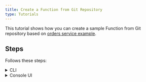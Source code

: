 ```yaml
---
title: Create a Function from Git Repository
type: Tutorials
---
```


This tutorial shows how you can create a sample Function from Git repository based on [orders service example](https://github.com/kyma-project/examples/tree/master/orders-service).

## Steps

Follows these steps:

<div tabs name="steps" group="create-function">
  <details>
  <summary label="cli">
  CLI
  </summary>

1. Export these variables:

    ```bash
    export NAME={FUNCTION_NAME}
    export NAMESPACE={FUNCTION_NAMESPACE}
    ```

    (Optional) If you are willing to use a private repository, create a secret with credentials to the repository:

    ```yaml
    cat <<EOF | kubectl apply -f -
    apiVersion: v1
    kind: Secret
    metadata:
      name: git-creds-basic
      namespace: $NAMESPACE
    type: Opaque
    data:
      username: <USERNAME>
      password: <PASSWORD>
    EOF
    ```

    >**NOTE** To see other authorization methods, go to the [documentation]().

2. Create a GitRepository CR that specifies the Git repository metadata:

    ```yaml
    cat <<EOF | kubectl apply -f -
    apiVersion: serverless.kyma-project.io/v1alpha1
    kind: GitRepository
    metadata:
      name: $NAME
      namespace: $NAMESPACE
    spec:
      url: "https://github.com/kyma-project/examples.git"
    EOF
    ```
   
    >**NOTE** If you are using a private repository, add `auth` object with `type` and `secretName` fields to the spec. For details, see [documentation]().

3. Create a Function CR that specifies the Function's logic:

    ```yaml
    cat <<EOF | kubectl apply -f -
    apiVersion: serverless.kyma-project.io/v1alpha1
    kind: Function
    metadata:
      name: $NAME
      namespace: $NAMESPACE
    spec:
      type: git
      runtime: nodejs12
      source: $NAME
      reference: master
      baseDir: orders-service/function
    EOF
    ```

    >**NOTE** To see the function files, go to [this](https://github.com/kyma-project/examples/tree/master/orders-service/function) page. 

4. Check if your Function was created successfully and all conditions are set to `True`:

    ```bash
    kubectl get functions $NAME -n $NAMESPACE
    ```

    You should get a result similar to the following example:

    ```bash
    NAME                        CONFIGURED   BUILT   RUNNING   VERSION   AGE
    test-function               True         True    True      1         18m
    ```

    </details>
    <details>
    <summary label="console-ui">
    Console UI
    </summary>

1. Create a Namespace or select one from the drop-down list in the top navigation panel.

    (Optional) If you are willing to use a private repository, to authorize with basic authentication create a secret with credentials to the repository:

    1. Save yaml file with secret on your hard drive:
    ```yaml
    apiVersion: v1
    kind: Secret
    metadata:
      name: git-creds-basic
    type: Opaque
    data:
      username: <USERNAME>
      password: <PASSWORD>
    ```
   >**NOTE** To see other possible authorization methods, go to the [documentation]().
   
   2. Go to the namespace view and click **Deploy new resource**.
   3. Select secret file and click **Deploy**.

2. Go to the **Functions** view in the left navigation panel and select **Repositories** tab.

3. Click **Connect Repository**, fill the `Url` field with `https://github.com/kyma-project/examples.git` value and click **Connect**.

    >**NOTE** If you want connect the private repository, change the `Authorization` field from `Public` to `Key` or `Basic` and fill the required fields. For details, see [documentation]().

4. Go to the **Functions** tab and click **Create Function**.

5. In the pop-up box, change `Source type` to `From Repository`, select created Repository's name, fill the `Reference` field with `master` and `Base directory` field with `orders-service/function` values and select **Create** to confirm changes.

    The pop-up box closes and the message appears on the screen after a while, confirming that the Function was created successfully.
    The new Function should have the `RUNNING` status in the list of all Functions under the **Functions** view.

    </details>
</div>
